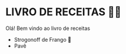 # LIVRO DE RECEITAS :man_cook:

Olá! Bem vindo ao livro de receitas

- Strogonoff de Frango :chicken:
- Pavê

